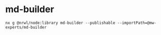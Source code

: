 # md-builder

```
nx g @nrwl/node:library md-builder --publishable --importPath=@mw-experts/md-builder
```

